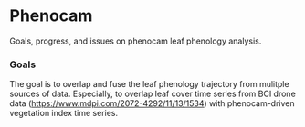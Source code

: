 # Phenocam
Goals, progress, and issues on phenocam leaf phenology analysis. 

### Goals
The goal is to overlap and fuse the leaf phenology trajectory from mulitple sources of data. Especially, to overlap leaf cover time series from BCI drone data (https://www.mdpi.com/2072-4292/11/13/1534) with phenocam-driven vegetation index time series.  

